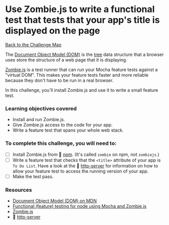 # Use Zombie.js to write a functional test that tests that your app's title is displayed on the page

[Back to the Challenge Map](00_challenge_track.md)

The [Document Object Model (DOM)](https://developer.mozilla.org/en-US/docs/Web/API/Document_Object_Model/Introduction) is the [tree](https://en.wikipedia.org/wiki/Tree_(data_structure)) data structure that a browser uses store the structure of a web page that it is displaying.

[Zombie.js](http://zombie.js.org/) is a test runner that can run your Mocha feature tests against a "virtual DOM".  This makes your feature tests faster and more reliable because they don't have to be run in a real browser.

In this challenge, you'll install Zombie.js and use it to write a small feature test.

### Learning objectives covered

- Install and run Zombie.js.
- Give Zombie.js access to the code for your app.
- Write a feature test that spans your whole web stack.

### To complete this challenge, you will need to:

- [ ] Install Zombie.js from :pill: [npm](../pills/npm.md). (It's called `zombie` on npm, not `zombiejs`.)
- [ ] Write a feature test that checks that the `<title>` attribute of your app is `To Do List`.  Have a look at the :pill: [http-server](../pills/http_server.md) for information on how to allow your feature test to access the running version of your app.
- [ ] Make the test pass.

### Resources

- [Document Object Model (DOM) on MDN](https://developer.mozilla.org/en-US/docs/Web/API/Document_Object_Model/Introduction)
- [Functional (feature) testing for node using Mocha and Zombie.js](http://www.redotheweb.com/2013/01/15/functional-testing-for-nodejs-using-mocha-and-zombie-js.html)
- [Zombie.js](http://zombie.js.org/)
- :pill: [http-server](../pills/http_server.md)
